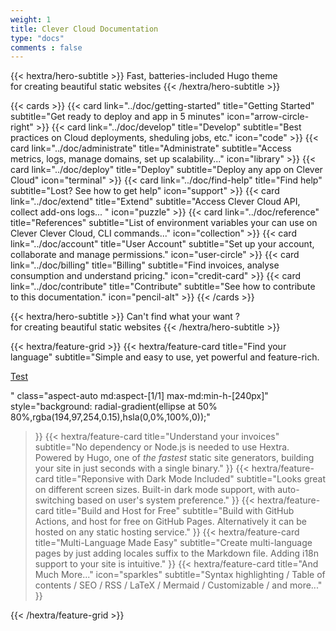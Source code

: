 ```yaml
---
weight: 1
title: Clever Cloud Documentation
type: "docs"
comments : false
---
```


{{< hextra/hero-subtitle >}}
  Fast, batteries-included Hugo theme&nbsp;<br class="sm:block hidden" />for creating beautiful static websites
{{< /hextra/hero-subtitle >}}


<div class="mt-8"></div>

{{< cards >}}
  {{< card link="../doc/getting-started" title="Getting Started" subtitle="Get ready to deploy and app in 5 minutes" icon="arrow-circle-right" >}}
  {{< card link="../doc/develop" title="Develop" subtitle="Best practices on Cloud deployments, sheduling jobs, etc." icon="code" >}}
  {{< card link="../doc/administrate" title="Administrate" subtitle="Access metrics, logs, manage domains, set up scalability..." icon="library" >}}
  {{< card link="../doc/deploy" title="Deploy" subtitle="Deploy any app on Clever Cloud" icon="terminal" >}}
  {{< card link="../doc/find-help" title="Find help" subtitle="Lost? See how to get help" icon="support" >}}
  {{< card link="../doc/extend" title="Extend" subtitle="Access Clever Cloud API, collect add-ons logs... " icon="puzzle" >}}
  {{< card link="../doc/reference" title="References" subtitle="List of environment variables your can use on Clever Clever Cloud, CLI commands..." icon="collection" >}}
  {{< card link="../doc/account" title="User Account" subtitle="Set up your account, collaborate and manage permissions." icon="user-circle" >}}
  {{< card link="../doc/billing" title="Billing" subtitle="Find invoices, analyse consumption and understand pricing." icon="credit-card" >}}
  {{< card link="../doc/contribute" title="Contribute" subtitle="See how to contribute to this documentation." icon="pencil-alt" >}}
{{< /cards >}}

{{< hextra/hero-subtitle >}}
  Can't find what your want ? &nbsp;<br class="sm:block hidden" />for creating beautiful static websites
{{< /hextra/hero-subtitle >}}

<div class="mt-8"></div>

{{< hextra/feature-grid >}}
  {{< hextra/feature-card
    title="Find your language"
    subtitle="Simple and easy to use, yet powerful and feature-rich. <p class='text-right'><a href='#' class='text-right'>Test</a></p>"
    class="aspect-auto md:aspect-[1/1] max-md:min-h-[240px]"
    style="background: radial-gradient(ellipse at 50% 80%,rgba(194,97,254,0.15),hsla(0,0%,100%,0));"
  >}}
  {{< hextra/feature-card
    title="Understand your invoices"
    subtitle="No dependency or Node.js is needed to use Hextra. Powered by Hugo, one of *the fastest* static site generators, building your site in just seconds with a single binary."
  >}}
  {{< hextra/feature-card
    title="Reponsive with Dark Mode Included"
    subtitle="Looks great on different screen sizes. Built-in dark mode support, with auto-switching based on user's system preference."
  >}}
  {{< hextra/feature-card
    title="Build and Host for Free"
    subtitle="Build with GitHub Actions, and host for free on GitHub Pages. Alternatively it can be hosted on any static hosting service."
  >}}
  {{< hextra/feature-card
    title="Multi-Language Made Easy"
    subtitle="Create multi-language pages by just adding locales suffix to the Markdown file. Adding i18n support to your site is intuitive."
  >}}
  {{< hextra/feature-card
    title="And Much More..."
    icon="sparkles"
    subtitle="Syntax highlighting / Table of contents / SEO / RSS / LaTeX / Mermaid / Customizable / and more..."
  >}}
  
{{< /hextra/feature-grid >}}
